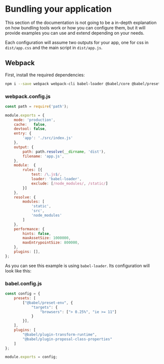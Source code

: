 # Bundling your application

This section of the documentation is not going to be a in-depth explanation on how bundling tools work or how you can configure them, but it will provide examples you can use and extend depending on your needs.

Each configuration will assume two outputs for your app, one for css in `dist/app.css` and the main script in `dist/app.js`.

## Webpack

First, install the required dependencies:

```bash
npm i --save webpack webpack-cli babel-loader @babel/core @babel/preset-env @babel/plugin-transform-runtime @babel/plugin-proposal-class-properties
```

### webpack.config.js

```js
const path = require('path');

module.exports = {
    mode: 'production',
    cache:   false,
    devtool: false,
    entry: {
        'app': './src/index.js'
    },
    output: {
        path: path.resolve(__dirname, 'dist'),
        filename: 'app.js',
    },
    module:  {
        rules: [{
            test: /\.js$/,
            loader: 'babel-loader',
            exclude: [/node_modules/, /static/]
        }]
    },
    resolve: {
        modules: [
            'static',
            'src',
            'node_modules'
        ]
    },
    performance: {
        hints: false,
        maxAssetSize: 1000000,
        maxEntrypointSize: 800000,
    },
    plugins: [],
};
```

As you can see this example is using `babel-loader`. Its configuration will look like this:

### babel.config.js

```js
const config = {
    presets: [
        ["@babel/preset-env", {
            "targets": {
                "browsers": ["> 0.25%", "ie >= 11"]
            }
        }],
    ],
    plugins: [
        "@babel/plugin-transform-runtime",
        "@babel/plugin-proposal-class-properties"
    ]
};

module.exports = config;
```